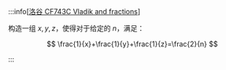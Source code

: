 :::info[[洛谷 CF743C Vladik and fractions](https://www.luogu.com.cn/problem/CF743C)]

构造一组 $x,y,z$，使得对于给定的 $n$，满足：

$$
\frac{1}{x}+\frac{1}{y}+\frac{1}{z}=\frac{2}{n}
$$

:::
